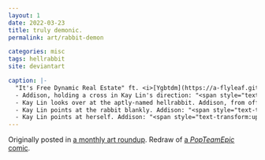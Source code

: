 ```yaml
---
layout: 1
date: 2022-03-23
title: truly demonic.
permalink: art/rabbit-demon

categories: misc
tags: hellrabbit
site: deviantart

caption: |-
  "It's Free Dynamic Real Estate" ft. <i>[Ygbtdm](https://a-flyleaf.github.io/ygbtdm/)</i> characters Addison and Kay Lin, a four-panel comic with gratuitous copypaste.
  - Addison, holding a cross in Kay Lin's direction: "<span style="text-transform:uppercase;">Begone, demon</span>"
  - Kay Lin looks over at the aptly-named hellrabbit. Addison, from offscreen: "<span style="text-transform:uppercase;">No, not you! *You!*</span>"
  - Kay Lin points at the rabbit blankly. Addison: "<span style="text-transform:uppercase;">I said it's not that... thing! It's *you!*</span>"
  - Kay Lin points at herself. Addison: "<span style="text-transform:uppercase;">Yeah. Yeah, *you!* I meant you!</span>"
---
```

Originally posted in [a monthly art roundup](https://a-flyleaf.github.io/ygbtdm/gallery/roundups/2022-03). Redraw of [a <i>PopTeamEpic</i> comic](https://www.reddit.com/r/PopTeamEpic/comments/7opi1v/begone_demon/).